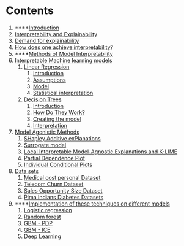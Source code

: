 # Contents

1.  ****[Introduction](introduction/)
   1. [Interpretability and Explainability](introduction/interpretability.md)
   2. [Demand for explainability](introduction/demand-for-explainability.md)
   3. [How does one achieve interpretability](introduction/how-does-one-achieve-interpretability.md)? 
2. \*\*\*\*[Methods of Model Interpretability](types-of-model-interpretability.md)
3. [Interpretable Machine learning models](interpretable-machine-learning-models/)
   1. [Linear Regression](interpretable-machine-learning-models/linear-regression/)
      1. [Introduction](interpretable-machine-learning-models/linear-regression/)
      2. [Assumptions](interpretable-machine-learning-models/linear-regression/assumptions.md)
      3. [Model](interpretable-machine-learning-models/linear-regression/model-1.md)
      4. [Statistical interpretation](interpretable-machine-learning-models/linear-regression/model.md)
   2. [Decision Trees](interpretable-machine-learning-models/decision-trees/)
      1. [Introduction](interpretable-machine-learning-models/decision-trees/)
      2. [How Do They Work?](interpretable-machine-learning-models/decision-trees/how-do-they-work.md)
      3. [Creating the model](interpretable-machine-learning-models/decision-trees/creating-the-model.md)
      4. [Interpretation](interpretable-machine-learning-models/decision-trees/interpretation.md)
4. [Model Agonistic Methods](model-agonistic-methods/)
   1. [SHapley Additive exPlanations](model-agonistic-methods/shap.md)
   2. [Surrogate model](model-agonistic-methods/surrogate-model.md)
   3. [Local Interpretable Model-Agnostic Explanations and  K-LIME](model-agonistic-methods/lime-and-k-lime.md)
   4. [Partial Dependence Plot](model-agonistic-methods/pdp.md)
   5. [Individual Conditional Plots](model-agonistic-methods/ice.md)
5. [Data sets](datasets/)
   1. [Medical cost personal Dataset](datasets/medical-cost-personal-dataset.md)
   2. [Telecom Churn Dataset](datasets/telecom-churn-dataset.md)
   3. [Sales Opportunity Size Dataset](datasets/sales-opportunity-size-dataset.md)
   4. [Pima Indians Diabetes Datasets](datasets/pima-indians-diabetes-dataset.md) 
6. \*\*\*\*[Implementation of these techniques on different models](implementation-of-these-techniques-on-different-models/)
   1. [Logistic regression](implementation-of-these-techniques-on-different-models/logistic-regression.md)
   2. [Random forest ](implementation-of-these-techniques-on-different-models/untitled.md)
   3. [GBM - PDP](implementation-of-these-techniques-on-different-models/gbm-pdp.md)
   4. [GBM - ICE](implementation-of-these-techniques-on-different-models/gbm-ice.md)  
   5. [Deep Learning](implementation-of-these-techniques-on-different-models/deep-learning-surrogate.md)



